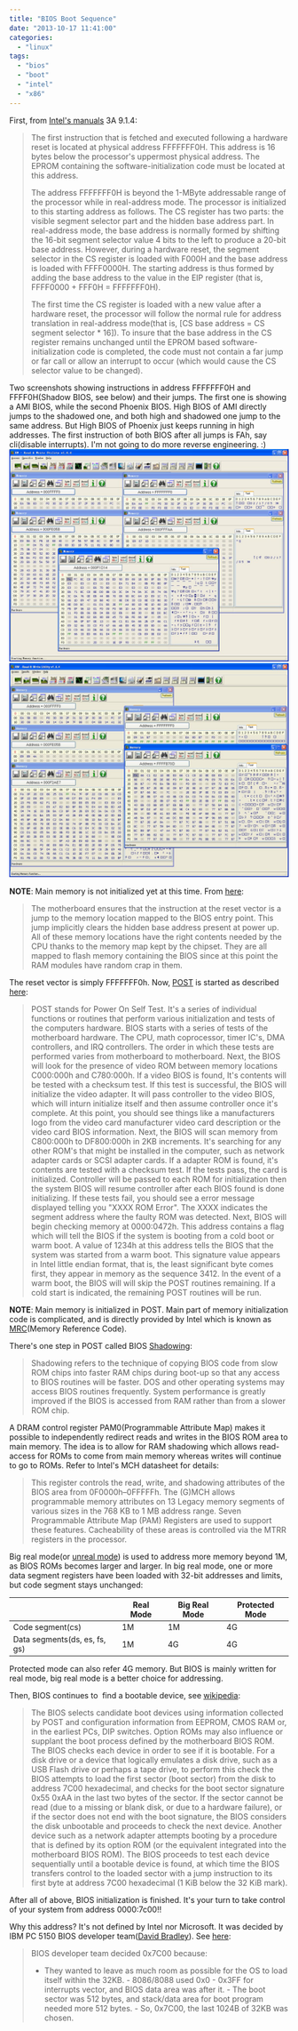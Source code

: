 ```yaml
---
title: "BIOS Boot Sequence"
date: "2013-10-17 11:41:00"
categories: 
  - "linux"
tags: 
  - "bios"
  - "boot"
  - "intel"
  - "x86"
---
```


First, from [Intel's manuals](http://www.intel.com/content/www/us/en/processors/architectures-software-developer-manuals.html) 3A 9.1.4:

> The first instruction that is fetched and executed following a hardware reset is located at physical address FFFFFFF0H. This address is 16 bytes below the processor's uppermost physical address. The EPROM containing the software-initialization code must be located at this address.
> 
> The address FFFFFFF0H is beyond the 1-MByte addressable range of the processor while in real-address mode. The processor is initialized to this starting address as follows. The CS register has two parts: the visible segment selector part and the hidden base address part. In real-address mode, the base address is normally formed by shifting the 16-bit segment selector value 4 bits to the left to produce a 20-bit base address. However, during a hardware reset, the segment selector in the CS register is loaded with F000H and the base address is loaded with FFFF0000H. The starting address is thus formed by adding the base address to the value in the EIP register (that is, FFFF0000 + FFF0H = FFFFFFF0H).
> 
> The first time the CS register is loaded with a new value after a hardware reset, the processor will follow the normal rule for address translation in real-address mode(that is, [CS base address = CS segment selector \* 16]). To insure that the base address in the CS register remains unchanged until the EPROM based software-initialization code is completed, the code must not contain a far jump or far call or allow an interrupt to occur (which would cause the CS selector value to be changed).

Two screenshots showing instructions in address FFFFFFF0H and FFFF0H(Shadow BIOS, see below) and their jumps. The first one is showing a AMI BIOS, while the second Phoenix BIOS. High BIOS of AMI directly jumps to the shadowed one, and both high and shadowed one jump to the same address. But High BIOS of Phoenix just keeps running in high addresses. The first instruction of both BIOS after all jumps is FAh, say cli(disable interrupts). I'm not going to do more reverse engineering. :) ![biosboot_ami](../../images/2013/biosboot_ami.jpg) ![biosboot_phoenix](../../images/2013/biosboot_phoenix.jpg)

**NOTE**: Main memory is not initialized yet at this time. From [here](http://duartes.org/gustavo/blog/post/how-computers-boot-up):

> The motherboard ensures that the instruction at the reset vector is a jump to the memory location mapped to the BIOS entry point. This jump implicitly clears the hidden base address present at power up. All of these memory locations have the right contents needed by the CPU thanks to the memory map kept by the chipset. They are all mapped to flash memory containing the BIOS since at this point the RAM modules have random crap in them.

The reset vector is simply FFFFFFF0h. Now, [POST](http://en.wikipedia.org/wiki/Power-on_self-test) is started as described [here](http://www.bioscentral.com/misc/biosbasics.htm):

> POST stands for Power On Self Test. It's a series of individual functions or routines that perform various initialization and tests of the computers hardware. BIOS starts with a series of tests of the motherboard hardware. The CPU, math coprocessor, timer IC's, DMA controllers, and IRQ controllers. The order in which these tests are performed varies from motherboard to motherboard. Next, the BIOS will look for the presence of video ROM between memory locations C000:000h and C780:000h. If a video BIOS is found, It's contents will be tested with a checksum test. If this test is successful, the BIOS will initialize the video adapter. It will pass controller to the video BIOS, which will inturn initialize itself and then assume controller once it's complete. At this point, you should see things like a manufacturers logo from the video card manufacturer video card description or the video card BIOS information. Next, the BIOS will scan memory from C800:000h to DF800:000h in 2KB increments. It's searching for any other ROM's that might be installed in the computer, such as network adapter cards or SCSI adapter cards. If a adapter ROM is found, it's contents are tested with a checksum test. If the tests pass, the card is initialized. Controller will be passed to each ROM for initialization then the system BIOS will resume controller after each BIOS found is done initializing. If these tests fail, you should see a error message displayed telling you "XXXX ROM Error". The XXXX indicates the segment address where the faulty ROM was detected. Next, BIOS will begin checking memory at 0000:0472h. This address contains a flag which will tell the BIOS if the system is booting from a cold boot or warm boot. A value of 1234h at this address tells the BIOS that the system was started from a warm boot. This signature value appears in Intel little endian format, that is, the least significant byte comes first, they appear in memory as the sequence 3412. In the event of a warm boot, the BIOS will will skip the POST routines remaining. If a cold start is indicated, the remaining POST routines will be run.

**NOTE**: Main memory is initialized in POST. Main part of memory initialization code is complicated, and is directly provided by Intel which is known as [MRC](http://en.wikipedia.org/wiki/Memory_Reference_Code)(Memory Reference Code).

There's one step in POST called BIOS [Shadowing](http://www.rigacci.org/docs/biblio/online/firmware/shadow.htm):

> Shadowing refers to the technique of copying BIOS code from slow ROM chips into faster RAM chips during boot-up so that any access to BIOS routines will be faster. DOS and other operating systems may access BIOS routines frequently. System performance is greatly improved if the BIOS is accessed from RAM rather than from a slower ROM chip.

A DRAM control register PAM0(Programmable Attribute Map) makes it possible to independently redirect reads and writes in the BIOS ROM area to main memory. The idea is to allow for RAM shadowing which allows read-access for ROMs to come from main memory whereas writes will continue to go to ROMs. Refer to Intel's MCH datasheet for details:

> This register controls the read, write, and shadowing attributes of the BIOS area from 0F0000h–0FFFFFh. The (G)MCH allows programmable memory attributes on 13 Legacy memory segments of various sizes in the 768 KB to 1 MB address range. Seven Programmable Attribute Map (PAM) Registers are used to support these features. Cacheability of these areas is controlled via the MTRR registers in the processor.

Big real mode(or [unreal mode](http://en.wikipedia.org/wiki/Unreal_mode)) is used to address more memory beyond 1M, as BIOS ROMs becomes larger and larger. In big real mode, one or more data segment registers have been loaded with 32-bit addresses and limits, but code segment stays unchanged:

|  | Real Mode | Big Real Mode | Protected Mode |
| --- | --- | --- | --- |
| Code segment(cs) | 1M | 1M | 4G |
| Data segments(ds, es, fs, gs) | 1M | 4G | 4G |

Protected mode can also refer 4G memory. But BIOS is mainly written for real mode, big real mode is a better choice for addressing.

Then, BIOS continues to  find a bootable device, see [wikipedia](http://en.wikipedia.org/wiki/BIOS):

> The BIOS selects candidate boot devices using information collected by POST and configuration information from EEPROM, CMOS RAM or, in the earliest PCs, DIP switches. Option ROMs may also influence or supplant the boot process defined by the motherboard BIOS ROM. The BIOS checks each device in order to see if it is bootable. For a disk drive or a device that logically emulates a disk drive, such as a USB Flash drive or perhaps a tape drive, to perform this check the BIOS attempts to load the first sector (boot sector) from the disk to address 7C00 hexadecimal, and checks for the boot sector signature 0x55 0xAA in the last two bytes of the sector. If the sector cannot be read (due to a missing or blank disk, or due to a hardware failure), or if the sector does not end with the boot signature, the BIOS considers the disk unbootable and proceeds to check the next device. Another device such as a network adapter attempts booting by a procedure that is defined by its option ROM (or the equivalent integrated into the motherboard BIOS ROM). The BIOS proceeds to test each device sequentially until a bootable device is found, at which time the BIOS transfers control to the loaded sector with a jump instruction to its first byte at address 7C00 hexadecimal (1 KiB below the 32 KiB mark).

After all of above, BIOS initialization is finished. It's your turn to take control of your system from address 0000:7c00!!

Why this address? It's not defined by Intel nor Microsoft. It was decided by IBM PC 5150 BIOS developer team([David Bradley](http://en.wikipedia.org/wiki/David_Bradley_%28engineer%29)). See [here](http://www.glamenv-septzen.net/en/view/6):

> BIOS developer team decided 0x7C00 because:
> 
> - They wanted to leave as much room as possible for the OS to load itself within the 32KB. - 8086/8088 used 0x0 - 0x3FF for interrupts vector, and BIOS data area was after it. - The boot sector was 512 bytes, and stack/data area for boot program needed more 512 bytes. - So, 0x7C00, the last 1024B of 32KB was chosen.

